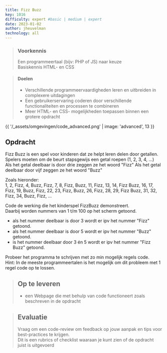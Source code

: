 ```yaml
---
title: Fizz Buzz
key: 1016
difficulty: expert #basic | medium | expert
date: 2023-01-02
author: jheuvelman
technology: all
---
```


> ### Voorkennis
> Een programmeertaal (bijv: PHP of JS) naar keuze<br>
> Basiskennis HTML- en CSS

> #### Doelen
> * Verschillende programmeervaardigheden leren en uitbreiden in complexere uitdagingen
> * Een gebruikerservaring coderen door verschillende functionaliteiten en processen te combineren
> * Meer HTML- en CSS- mogelijkheden toepassen binnen een grotere opdracht

{{ '/_assets/omgevingen/code_advanced.png'  | image: 'advanced', 13 }}


## Opdracht
Fizz Buzz is een spel voor kinderen dat ze helpt leren delen door getallen.  
Spelers moeten om de beurt stapsgewijs een getal roepen (1, 2, 3, 4, ...)  
Als het getal deelbaar is door drie zeggen ze het woord "Fizz"
Als het getal deelbaar door vijf zeggen ze het woord "Buzz"  

Zoals hieronder:  
1, 2, Fizz, 4, Buzz, Fizz, 7, 8, Fizz, Buzz, 11, Fizz, 13, 14, Fizz
Buzz, 16, 17, Fizz, 19, Buzz, Fizz, 22, 23, Fizz, Buzz, 26, Fizz, 28,
29, Fizz Buzz, 31, 32, Fizz, 34, Buzz, Fizz, ...


Code de werking die het kinderspel FizzBuzz demonstreert.  
Daarbij worden nummers van 1 t/m 100 op het scherm getoond.
- als het nummer deelbaar is door 3 wordt er ipv het nummer "Fizz" getoond.
- als het nummer deelbaar is door 5 wordt er ipv het nummer "Buzz" getoond.
- is het nummer deelbaar door 3 én 5 wordt er ipv het nummer "Fizz Buzz" getoond.

Probeer het programma te schrijven met zo min mogelijk regels code.  
Hint: In de meeste programmeertalen is het mogelijk om dit probleem met 1 regel code op te lossen.

> ## Op te leveren
> * een Webpage die met behulp van code functioneert zoals beschreven in de opdracht

> ## Evaluatie
> Vraag om een code-review om feedback op jouw aanpak en tips voor best-practices te krijgen.<br>
> Dit is een rubrics of checklist waaraan je kunt zien of de opdracht juist is uitgevoerd
